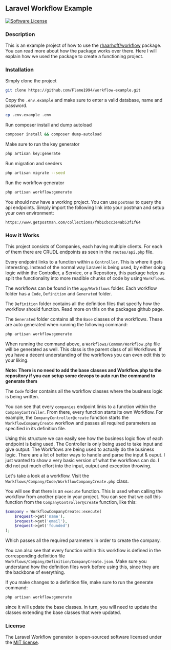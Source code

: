 ## Laravel Workflow Example
[![Software License][ico-license]](LICENSE)

### Description
This is an example project of how to use the [rhaarhoff/workflow](https://github.com/Flame1994/workflow) package. You can read
more about how the package works over there. Here I will explain how we used the package to create
a functioning project.

### Installation

Simply clone the project

```bash
git clone https://github.com/Flame1994/workflow-example.git
```

Copy the `.env.example` and make sure to enter a valid database, name and password.

```bash
cp .env.example .env
```

Run composer install and dump autoload
```bash
composer install && composer dump-autoload
```

Make sure to run the key generator

```bash
php artisan key:generate
```

Run migration and seeders
```bash
php artisan migrate --seed
```

Run the workflow generator
```bash
php artisan workflow:generate
```

You should now have a working project. You can use `postman` to query the api endpoints. Simply import 
the following link into your postman and setup your own environment:
```
https://www.getpostman.com/collections/f9b1cbcc3e4ab53f1f64
```

### How it Works
This project consists of Companies, each having multiple clients. For each of them there are CRUDL endpoints as seen in the `routes/api.php` file.

Every endpoint links to a function within a `Controller`. This is where it gets interesting. Instead of the normal way
Laravel is being used, by either doing logic within the Controller, a Service, or a Repository, this package helps us split the functionality into more readible
chunks of code by using `Workflows`.

The workflows can be found in the `app/Workflows` folder. Each workflow folder has a `Code`, `Definition` and `Generated`
folder.

The `Definition` folder contains all the definition files that specify how the workflow should function. Read more on this on the packages github page.

The `Generated` folder contains all the `Base` classes of the workflows. These are auto generated when running the following command: 
```bash
php artisan workflow:generate
```
When running the command above, a `Workflows/Common/Workflow.php` file will be generated as well. This class is the parent class
of all Workflows. If you have a decent understanding of the workflows you can even edit this to your liking.

**Note: There is no need to add the base classes and Workflow.php to the repository if you can setup some devops to auto run the command to generate them**

The `Code` folder contains all the workflow classes where the business logic is being written.

You can see that every `companies` endpoint links to a function within the `CompanyController`. From there, every function starts its own
Workflow. For example, the `CompanyController@create` function starts the `WorkflowCompanyCreate` workflow and passes all required parameters as 
specified in its definition file.

Using this structure we can easily see how the business logic flow of each endpoint is being used. The Controller is only being used to take input and give output.
The Workflows are being used to actually do the business logic. There are a lot of better ways to handle and parse the input & ouput. I just wanted to show a
very basic version of what the workflows can do. I did not put much effort into the input, output and exception throwing.

Let's take a look at a workflow. Visit the `Workflows/Company/Code/WorkflowCompanyCreate.php` class.

You will see that there is an `execute` function. This is used when calling the workflow from another place in your project. You can see that
we call this function from the `CompanyController@create` function, like this:
```php
$company = WorkflowCompanyCreate::execute(
    $request->get('name'),
    $request->get('email'),
    $request->get('founded')
);
```
Which passes all the required parameters in order to create the company.

You can also see that every function within this workflow is defined in the corresponding definition file `Workflows/Company/Definition/CompanyCreate.json`. Make sure you understand how
the definition files work before using this, since they are the backbone of everything.

If you make changes to a definition file, make sure to run the generate command:
```bash
php artisan workflow:generate
```
since it will update the base classes. In turn, you will need to update the classes extending the base classes that were updated.

### License

The Laravel Workflow generator is open-sourced software licensed under the [MIT license](http://opensource.org/licenses/MIT).

[ico-license]: https://img.shields.io/badge/license-MIT-brightgreen.svg?style=flat-square
